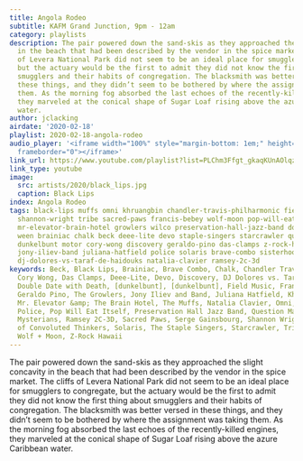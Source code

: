 ```yaml
---
title: Angola Rodeo
subtitle: KAFM Grand Junction, 9pm - 12am
category: playlists
description: The pair powered down the sand-skis as they approached the slight concavity
  in the beach that had been described by the vendor in the spice market. The cliffs
  of Levera National Park did not seem to be an ideal place for smugglers to congregate,
  but the actuary would be the first to admit they did not know the first thing about
  smugglers and their habits of congregation. The blacksmith was better versed in
  these things, and they didn’t seem to be bothered by where the assignment was taking
  them. As the morning fog absorbed the last echoes of the recently-killed engines,
  they marveled at the conical shape of Sugar Loaf rising above the azure Caribbean
  water.
author: jclacking
airdate: '2020-02-18'
playlist: 2020-02-18-angola-rodeo
audio_player: '<iframe width="100%" style="margin-bottom: 1em;" height="120" src="https://www.mixcloud.com/widget/iframe/?feed=https%3A%2F%2Fwww.youtube.com%2Fplaylist%3Flist%3DPLChm3Ffgt_gkaqKUnAOlqz41ei2HmqSBo&hide_artwork=1&hide_cover=1&light=1"
  frameborder="0"></iframe>'
link_url: https://www.youtube.com/playlist?list=PLChm3Ffgt_gkaqKUnAOlqz41ei2HmqSBo
link_type: youtube
image:
  src: artists/2020/black_lips.jpg
  caption: Black Lips
index: Angola Rodeo
tags: black-lips muffs omni khruangbin chandler-travis-philharmonic field-music serge-gainsbourg
  shannon-wright tribe sacred-paws francis-bebey wolf-moon pop-will-eat-itself dunkelbunt
  mr-elevator-brain-hotel growlers wilco preservation-hall-jazz-band double-date-with-death
  ween brainiac chalk beck deee-lite devo staple-singers starcrawler question-mark-mysterians
  dunkelbunt motor cory-wong discovery geraldo-pino das-clamps z-rock-hawaii pain
  jony-iliev-band juliana-hatfield police solaris brave-combo sisterhood-of-convoluted-thinkers
  dj-dolores-vs-taraf-de-haidouks natalia-clavier ramsey-2c-3d
keywords: Beck, Black Lips, Brainiac, Brave Combo, Chalk, Chandler Travis Philharmonic,
  Cory Wong, Das Clamps, Deee-Lite, Devo, Discovery, DJ Dolores vs. Taraf de Haïdouks,
  Double Date with Death, [dunkelbunt], [dunkelbunt], Field Music, Francis Bebey,
  Geraldo Pino, The Growlers, Jony Iliev and Band, Juliana Hatfield, Khruangbin, MOTOR,
  Mr. Elevator &amp; The Brain Hotel, The Muffs, Natalia Clavier, Omni, Pain, The
  Police, Pop Will Eat Itself, Preservation Hall Jazz Band, Question Mark and The
  Mysterians, Ramsey 2C-3D, Sacred Paws, Serge Gainsbourg, Shannon Wright, the Sisterhood
  of Convoluted Thinkers, Solaris, The Staple Singers, Starcrawler, Tribe, Ween, Wilco,
  Wolf + Moon, Z-Rock Hawaii
---
```

The pair powered down the sand-skis as they approached the slight concavity in the beach that had been described by the vendor in the spice market. The cliffs of Levera National Park did not seem to be an ideal place for smugglers to congregate, but the actuary would be the first to admit they did not know the first thing about smugglers and their habits of congregation. The blacksmith was better versed in these things, and they didn’t seem to be bothered by where the assignment was taking them. As the morning fog absorbed the last echoes of the recently-killed engines, they marveled at the conical shape of Sugar Loaf rising above the azure Caribbean water.
